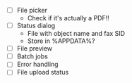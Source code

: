 - [ ] File picker
    - Check if it's actually a PDF!!
- [ ] Status dialog
    - File with object name and fax SID
    - Store in %APPDATA%?
- [ ] File preview
- [ ] Batch jobs
- [ ] Error handling
- [ ] File upload status
